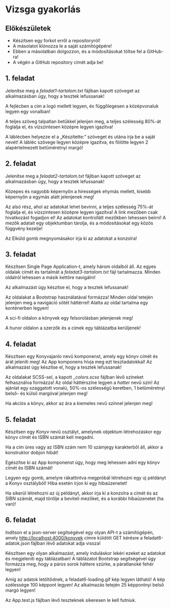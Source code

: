 # Vizsga gyakorlás

## Előkészületek

* Készítsen egy forkot erről a repositoryról!
* A másolatot klónozza le a saját számítógépére!
* Ebben a másolatban dolgozzon, és a módosításokat töltse fel a GitHub-ra!
* A végén a GitHub repository címét adja be!

## 1. feladat

Jelenítse meg a *feladat1-tartalom.txt* fájlban kapott szöveget az alkalmazásban úgy, hogy a tesztek lefussanak!

A fejlécben a cím a logó mellett legyen, és függőlegesen a középvonaluk legyen egy vonalban!

A teljes szöveg talpatlan betűkkel jelenjen meg, a teljes szélesség 80%-át foglalja el, és vízszintesen középre legyen igazítva!

A láblécben helyezze el a „Készítette:” szöveget és utána írja be a saját nevét! A lábléc szövege legyen középre igazítva, és fölötte legyen 2 alapértelmezett betűméretnyi margó!

## 2. feladat

Jelenítse meg a *feladat2-tartalom.txt* fájlban kapott szöveget az alkalmazásban úgy, hogy a tesztek lefussanak!

Közepes és nagyobb képernyőn a hírességek ehymás mellett, kisebb képernyőn a egymás alatt jelenjenek meg!

Az alsó rész, ahol az adatokat lehet bevinni, a teljes szélesség 75%-át foglalja el, és vízszintesen középre legyen igazítva! A link mezőben csak hivatkozást fogadjon el!
Az adatokat kontrollált mezőkben lehessen beírni! A mezők adatait egy objektumban tárolja, és a módosításokat egy közös függvény kezelje!

Az Elküld gomb megnyomásakor írja ki az adatokat a konzolra!

## 3. feladat

Készítsen Single Page Application-t, amely három oldalból áll. Az egyes oldalak címét és tartalmát a *feladat3-tartalom.txt* fájl tartalmazza. Minden oldalról lehessen a másik kettőre navigálni!

Az alkalmazást úgy készítse el, hogy a tesztek lefussanak!

Az oldalakat a Bootstrap használatával formázza! Minden oldal tetején jelenjen meg a navigáció sötét háttérrel! Alatta az oldal tartalma egy konténerben legyen!

A sci-fi oldalon a könyvek egy felsorolásban jelenjenek meg!

A hunor oldalon a szerzők és a címek egy táblázatba kerüljenek!

## 4. feladat

Készítsen egy Konyvajanlo nevű komponenst, amely egy könyv címét és árát jeleníti meg! Az App komponens hívja meg ezt tesztadatokkal! Az alkalmazást úgy készítse el, hogy a tesztek lefussanak!

Az oldalakat SCSS-sel, a kapott *_colors.scss* fájlban lévő színeket felhasználva formázza! 
Az oldal háttérszíne legyen a *hatter* nevű szín! Az ajánlat egy szaggatott vonalú, 50%-os szélességű keretben, 1 betűméretnyi belső- és külső margóval jelenjen meg!

Ha akciós a könyv, akkor az ára a kiemeles nevű színnel jelenjen meg!

## 5. feladat

Készítsen egy *Konyv* nevű osztályt, amelynek objektum létrehozáskor egy könyv címét és ISBN számát kell megadni.

Ha a cím üres vagy az ISBN szám nem 10 számjegy karakterből áll, akkor a konstruktor dobjon hibát!

Egészítse ki az App komponenst úgy, hogy meg lehessen adni egy könyv címét és ISBN számát!

Legyen egy gomb, amelyre rákattintva megpróbál létrehozni egy új példányt a Konyv osztályból!
Hiba esetén írjon ki egy hibaüzenetet!

Ha sikerül létrehozni az új példányt, akkor írja ki a konzolra a címét és az SIBN számát, majd törölje a beviteli mezőket, és a korábbi hibaüzenetet (ha van)!

## 6. feladat

Indítson el a json-server segítségével egy olyan API-t a számítógépén, amely <http://localhost:4000/konyvek> címre küldött GET kérésre a feladat6-adatok.json fájlban lévő adatokat adja vissza!

Készítsen egy olyan alkalmazást, amely induláskor lekéri ezeket az adatokat és megjeleníti egy táblázatban! A táblázatot Bootstrap segítségével úgy formázza meg, hogy a páros sorok háttere szürke, a páratlanoké fehér legyen!

Amíg az adatok letöltődnek, a feladat6-loading.gif kép legyen látható! A kép szélessége 100 képpont legyen! Az alkalmazás tetején 25 képpontnyi belső margó legyen!

Az App.test.js fájlban lévő teszteknek sikeresen le kell futniuk.
